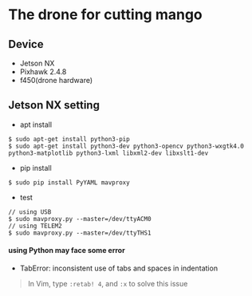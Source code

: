 # The drone for cutting mango

## Device
* Jetson NX
* Pixhawk 2.4.8
* f450(drone hardware)

## Jetson NX setting
* apt install
```shell
$ sudo apt-get install python3-pip
$ sudo apt-get install python3-dev python3-opencv python3-wxgtk4.0 python3-matplotlib python3-lxml libxml2-dev libxslt1-dev
```
* pip install
```shell
$ sudo pip install PyYAML mavproxy
```
* test
```shell
// using USB
$ sudo mavproxy.py --master=/dev/ttyACM0
// using TELEM2
$ sudo mavproxy.py --master=/dev/ttyTHS1
```
#### using Python may face some error
* TabError: inconsistent use of tabs and spaces in indentation
> In Vim, type `:retab! 4`, and `:x` to solve this issue
